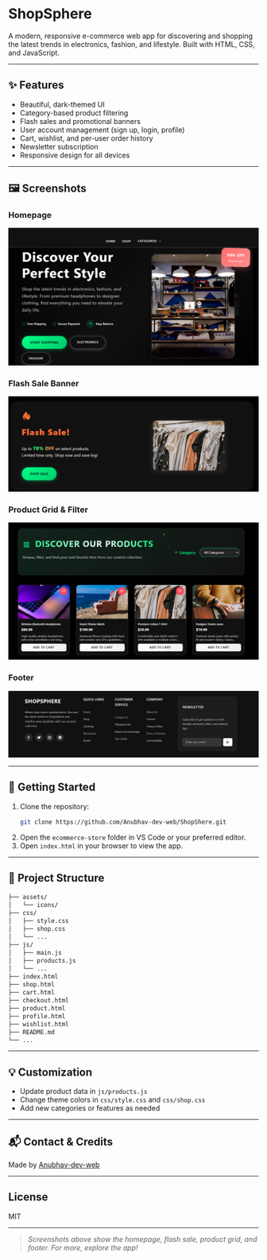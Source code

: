 # ShopSphere

A modern, responsive e-commerce web app for discovering and shopping the latest trends in electronics, fashion, and lifestyle. Built with HTML, CSS, and JavaScript.

---

## ✨ Features
- Beautiful, dark-themed UI
- Category-based product filtering
- Flash sales and promotional banners
- User account management (sign up, login, profile)
- Cart, wishlist, and per-user order history
- Newsletter subscription
- Responsive design for all devices

---

## 🖼️ Screenshots

### Homepage
![Homepage](assets/screenshots/homepage.png)

### Flash Sale Banner
![Flash Sale](assets/screenshots/flash-sale.png)

### Product Grid & Filter
![Product Grid](assets/screenshots/product-grid.png)

### Footer
![Footer](assets/screenshots/footer.png)

---

## 🚀 Getting Started
1. Clone the repository:
   ```sh
   git clone https://github.com/Anubhav-dev-web/ShopShere.git
   ```
2. Open the `ecommerce-store` folder in VS Code or your preferred editor.
3. Open `index.html` in your browser to view the app.

---

## 📁 Project Structure
```
├── assets/
│   └── icons/
├── css/
│   ├── style.css
│   ├── shop.css
│   └── ...
├── js/
│   ├── main.js
│   ├── products.js
│   └── ...
├── index.html
├── shop.html
├── cart.html
├── checkout.html
├── product.html
├── profile.html
├── wishlist.html
├── README.md
└── ...
```

---

## 💡 Customization
- Update product data in `js/products.js`
- Change theme colors in `css/style.css` and `css/shop.css`
- Add new categories or features as needed

---

## 📬 Contact & Credits
Made by [Anubhav-dev-web](https://github.com/Anubhav-dev-web)

---

## License
MIT

---

> _Screenshots above show the homepage, flash sale, product grid, and footer. For more, explore the app!_
